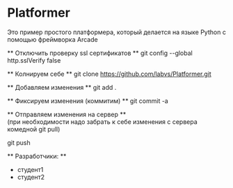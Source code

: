 # Platformer
Это пример простого платформера, который делается на языке Python  с помощью фреймворка Arcade

** Отключить проверку ssl сертификатов **
    git config --global http.sslVerify false

** Колнируем себе **
    git clone https://github.com/labvs/Platformer.git

** Добавляем изменения **
git add .

** Фиксируем изменения (коммитим) **
git commit -a

** Отправляем изменения на сервер **  
(при необходимости надо забрать к себе изменения с сервера комедной git pull)

git push

** Разработчики: ** 
- студент1
- студент2
